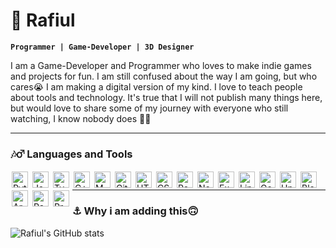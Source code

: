 # 🎃 Rafiul

**`Programmer | Game-Developer | 3D Designer`**

I am a Game-Developer and Programmer who loves to make indie games and projects for fun. I am still confused about the way I am going, but who cares😭 I am making a digital version of my kind. I love to teach people about tools and technology. It's true that I will not publish many things here, but would love to share some of my journey with everyone who still watching, I know nobody does 🏴‍☠️

---

### 🎶‍♂️ Languages and Tools


<img align="left" alt="Python" width="26px" style="padding:2px; " src="https://cdn.jsdelivr.net/gh/devicons/devicon/icons/python/python-plain.svg" />
<img align="left" alt="JavaScript" width="26px" style="padding:2px;" src="https://cdn.jsdelivr.net/gh/devicons/devicon/icons/javascript/javascript-plain.svg" />
<img align="left" alt="TypeScript" width="26px" style="padding:2px;" src="https://cdn.jsdelivr.net/gh/devicons/devicon/icons/typescript/typescript-plain.svg" />
<img align="left" alt="C++" width="26px" style="padding:2px;" src="https://cdn.jsdelivr.net/gh/devicons/devicon/icons/cplusplus/cplusplus-line.svg" />
<img align="left" alt="MATLAB" width="26px" style="padding:2px;" src="https://cdn.jsdelivr.net/gh/devicons/devicon/icons/matlab/matlab-original.svg" />
<img align="left" alt="Git" width="26px" style="padding:2px;" src="https://cdn.jsdelivr.net/gh/devicons/devicon/icons/git/git-original.svg" />
<img align="left" alt="HTML" width="26px" style="padding:2px;" src="https://cdn.jsdelivr.net/gh/devicons/devicon/icons/html5/html5-plain.svg" />
<img align="left" alt="CSS" width="26px" style="padding:2px;" src="https://cdn.jsdelivr.net/gh/devicons/devicon/icons/css3/css3-plain.svg" />
<img align="left" alt="React" width="26px" style="padding:2px;" src="https://cdn.jsdelivr.net/gh/devicons/devicon/icons/react/react-original.svg" />
<img align="left" alt="NodeJS" width="26px" style="padding:2px;" src="https://cdn.jsdelivr.net/gh/devicons/devicon/icons/nodejs/nodejs-original.svg" />
<img align="left" alt="Express" width="26px" style="padding:2px;" src="https://cdn.jsdelivr.net/gh/devicons/devicon/icons/express/express-original.svg" />
<img align="left" alt="Linux" width="26px" style="padding:2px;" src="https://cdn.jsdelivr.net/gh/devicons/devicon/icons/linux/linux-original.svg" />
<img align="left" alt="Godot" width="26px" style="padding:2px;" src="https://cdn.jsdelivr.net/gh/devicons/devicon/icons/godot/godot-original.svg" />
<img align="left" alt="Unity" width="26px" style="padding:2px;" src="https://cdn.jsdelivr.net/gh/devicons/devicon/icons/unity/unity-original.svg" />
<img align="left" alt="Blender" width="26px" style="padding:2px;" src="https://cdn.jsdelivr.net/gh/devicons/devicon/icons/blender/blender-original.svg" />
<img align="left" alt="Arduino" width="26px" style="padding:2px;" src="https://cdn.jsdelivr.net/gh/devicons/devicon/icons/arduino/arduino-original.svg" />
<img align="left" alt="RaspberryPI" width="26px" style="padding:2px;" src="https://cdn.jsdelivr.net/gh/devicons/devicon/icons/raspberrypi/raspberrypi-original.svg" />
<img align="left" alt="Processing" width="26px" style="padding:2px;" src="https://cdn.jsdelivr.net/gh/devicons/devicon/icons/processing/processing-original.svg" />
<br/>

---

### ⚓ Why i am adding this🙃
![Rafiul's GitHub stats](https://github-readme-stats.vercel.app/api?username=q4rafiul&show_icons=true&theme=radical)

<!-- ![GitHub Streak](https://streak-stats.demolab.com?user=q4rafiul&theme=gruvbox&border_radius=4.5) -->



